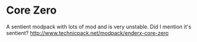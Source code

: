 # Core Zero
A sentient modpack with lots of mod and is very unstable. Did I mention it's sentient?
http://www.technicpack.net/modpack/enderx-core-zero
